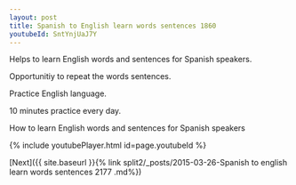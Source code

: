 ```yaml
---
layout: post
title: Spanish to English learn words sentences 1860 
youtubeId: SntYnjUaJ7Y
---
```

 
 
Helps to learn English words and sentences for Spanish speakers.

Opportunitiy to repeat the words sentences. 

Practice English language. 
 
10 minutes practice every day. 
 
How to learn English words and sentences for Spanish speakers 
 
{% include youtubePlayer.html id=page.youtubeId %}
 
 
[Next]({{ site.baseurl }}{% link  split2/_posts/2015-03-26-Spanish to english learn words sentences 2177 .md%})
 
